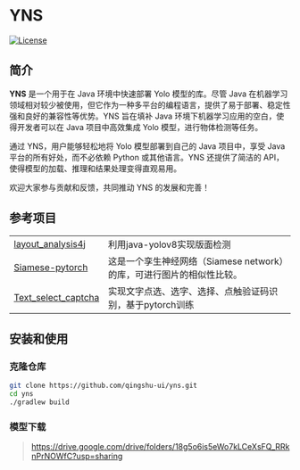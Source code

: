 # YNS

[![License](https://img.shields.io/github/license/qingshu-ui/yns)](https://github.com/qingshu-ui/yns/blob/master/LICENSE)

## 简介

**YNS** 是一个用于在 Java 环境中快速部署 Yolo 模型的库。尽管 Java 在机器学习领域相对较少被使用，但它作为一种多平台的编程语言，提供了易于部署、稳定性强和良好的兼容性等优势。YNS 旨在填补 Java 环境下机器学习应用的空白，使得开发者可以在 Java 项目中高效集成 Yolo 模型，进行物体检测等任务。

通过 YNS，用户能够轻松地将 Yolo 模型部署到自己的 Java 项目中，享受 Java 平台的所有好处，而不必依赖 Python 或其他语言。YNS 还提供了简洁的 API，使得模型的加载、推理和结果处理变得直观易用。

欢迎大家参与贡献和反馈，共同推动 YNS 的发展和完善！

## 参考项目

<table>
<tr>
  <td><a href="https://github.com/jiangnanboy/layout_analysis4j">layout_analysis4j</a></td>
  <td>利用java-yolov8实现版面检测</td>
</tr>
<tr>
  <td><a href="https://github.com/bubbliiiing/Siamese-pytorch">Siamese-pytorch</a></td>
  <td>这是一个孪生神经网络（Siamese network）的库，可进行图片的相似性比较。</td>
</tr>
<tr>
  <td><a href="https://github.com/MgArcher/Text_select_captcha">Text_select_captcha</a></td>
  <td>实现文字点选、选字、选择、点触验证码识别，基于pytorch训练</td>
</tr>
</table>

## 安装和使用

### 克隆仓库

```bash
git clone https://github.com/qingshu-ui/yns.git
cd yns
./gradlew build
```

### 模型下载

> https://drive.google.com/drive/folders/18g5o6is5eWo7kLCeXsFQ_RRknPrNOWfC?usp=sharing
